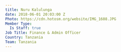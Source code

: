 ```yaml
---
title: Nuru Kalulunga
date: 2018-06-01 20:03:00 Z
Photo: https://cdn.hotosm.org/website/IMG_1608.JPG
Member Type:
  Is Staff: true
Job Title: Finance & Admin Officer
Country: Tanzania
Team: Tanzania
---
```


